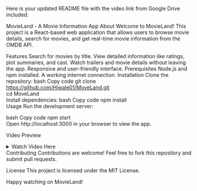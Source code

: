 
Here is your updated README file with the video link from Google Drive included:

MovieLand - A Movie Information App
About
Welcome to MovieLand! This project is a React-based web application that allows users to browse movie details, search for movies, and get real-time movie information from the OMDB API.

Features
Search for movies by title.
View detailed information like ratings, plot summaries, and cast.
Watch trailers and movie details without leaving the app.
Responsive and user-friendly interface.
Prerequisites
Node.js and npm installed.
A working internet connection.
Installation
Clone the repository:
bash
Copy code
git clone https://github.com/Hiwale01/MoveLand.git  
cd MoveLand  
Install dependencies:
bash
Copy code
npm install  
Usage
Run the development server:

bash
Copy code
npm start  
Open http://localhost:3000 in your browser to view the app.

Video Preview
<details> <summary>Watch Video Here</summary> [![Video Preview](https://i.imgur.com/example-thumbnail.jpg)](https://drive.google.com/file/d/1kh-8R18f6617CMK553idH0cLxHTeARB8/view?usp=sharing) </details>
Contributing
Contributions are welcome! Feel free to fork this repository and submit pull requests.

License
This project is licensed under the MIT License.

Happy watching on MovieLand!

